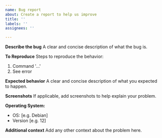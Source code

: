 ```yaml
---
name: Bug report
about: Create a report to help us improve
title: ''
labels: ''
assignees: ''

---
```



**Describe the bug**
A clear and concise description of what the bug is.

**To Reproduce**
Steps to reproduce the behavior:
1. Command '...'
2. See error

**Expected behavior**
A clear and concise description of what you expected to happen.

**Screenshots**
If applicable, add screenshots to help explain your problem.

**Operating System:**
 - OS: [e.g. Debian]
 - Version [e.g. 12]

**Additional context**
Add any other context about the problem here.
